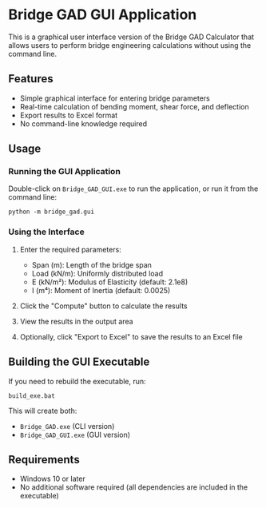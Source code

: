 # Bridge GAD GUI Application

This is a graphical user interface version of the Bridge GAD Calculator that allows users to perform bridge engineering calculations without using the command line.

## Features

- Simple graphical interface for entering bridge parameters
- Real-time calculation of bending moment, shear force, and deflection
- Export results to Excel format
- No command-line knowledge required

## Usage

### Running the GUI Application

Double-click on `Bridge_GAD_GUI.exe` to run the application, or run it from the command line:

```
python -m bridge_gad.gui
```

### Using the Interface

1. Enter the required parameters:
   - Span (m): Length of the bridge span
   - Load (kN/m): Uniformly distributed load
   - E (kN/m²): Modulus of Elasticity (default: 2.1e8)
   - I (m⁴): Moment of Inertia (default: 0.0025)

2. Click the "Compute" button to calculate the results

3. View the results in the output area

4. Optionally, click "Export to Excel" to save the results to an Excel file

## Building the GUI Executable

If you need to rebuild the executable, run:

```
build_exe.bat
```

This will create both:
- `Bridge_GAD.exe` (CLI version)
- `Bridge_GAD_GUI.exe` (GUI version)

## Requirements

- Windows 10 or later
- No additional software required (all dependencies are included in the executable)